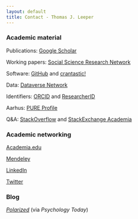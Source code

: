 ```yaml
---
layout: default
title: Contact - Thomas J. Leeper
---
```


### Academic material ###
Publications: [Google Scholar](http://scholar.google.com/citations?user=hqiux-MAAAAJ)

Working papers: [Social Science Research Network](http://papers.ssrn.com/sol3/cf_dev/AbsByAuth.cfm?per_id=1269107)

Software: [GitHub](https://github.com/leeper) and [crantastic!](http://crantastic.org/authors/2512)

Data: [Dataverse Network](http://dvn.iq.harvard.edu/dvn/dv/leeper)

Identifiers: [ORCID](http://orcid.org/0000-0003-4097-6326) and [ResearcherID](http://www.researcherid.com/rid/J-9733-2013)

Aarhus: [PURE Profile](http://pure.au.dk/portal/da/tleeper@ps.au.dk)

Q&A: [StackOverflow](http://stackoverflow.com/users/2338862/thomas) and [StackExchange Academia](http://academia.stackexchange.com/users/6984/thomas)


### Academic networking ###
[Academia.edu](http://au.academia.edu/ThomasLeeper)

[Mendeley](http://www.mendeley.com/profiles/thomas-leeper/)

[LinkedIn](http://www.linkedin.com/in/thomasjleeper)

[Twitter](https://twitter.com/thosjleeper)

### Blog ###
[*Polarized*](http://www.psychologytoday.com/blog/polarized) (via *Psychology Today*)
				
